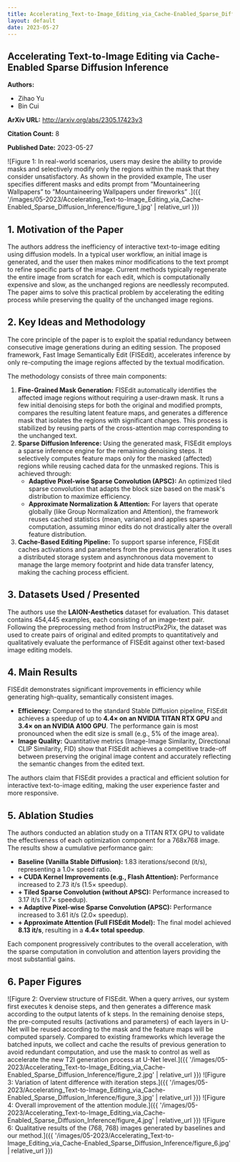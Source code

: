 ```yaml
---
title: Accelerating_Text-to-Image_Editing_via_Cache-Enabled_Sparse_Diffusion_Inference
layout: default
date: 2023-05-27
---
```

## Accelerating Text-to-Image Editing via Cache-Enabled Sparse Diffusion Inference
**Authors:**
- Zihao Yu
- Bin Cui

**ArXiv URL:** http://arxiv.org/abs/2305.17423v3

**Citation Count:** 8

**Published Date:** 2023-05-27

![Figure 1: In real-world scenarios, users may desire the ability to provide masks and selectively modify only the regions within the mask that they consider unsatisfactory. As shown in the provided example, The user specifies different masks and edits prompt from ”Mountaineering Wallpapers” to ”Mountaineering Wallpapers under fireworks” .]({{ '/images/05-2023/Accelerating_Text-to-Image_Editing_via_Cache-Enabled_Sparse_Diffusion_Inference/figure_1.jpg' | relative_url }})
## 1. Motivation of the Paper
The authors address the inefficiency of interactive text-to-image editing using diffusion models. In a typical user workflow, an initial image is generated, and the user then makes minor modifications to the text prompt to refine specific parts of the image. Current methods typically regenerate the entire image from scratch for each edit, which is computationally expensive and slow, as the unchanged regions are needlessly recomputed. The paper aims to solve this practical problem by accelerating the editing process while preserving the quality of the unchanged image regions.

## 2. Key Ideas and Methodology
The core principle of the paper is to exploit the spatial redundancy between consecutive image generations during an editing session. The proposed framework, Fast Image Semantically Edit (FISEdit), accelerates inference by only re-computing the image regions affected by the textual modification.

The methodology consists of three main components:
1.  **Fine-Grained Mask Generation:** FISEdit automatically identifies the affected image regions without requiring a user-drawn mask. It runs a few initial denoising steps for both the original and modified prompts, compares the resulting latent feature maps, and generates a difference mask that isolates the regions with significant changes. This process is stabilized by reusing parts of the cross-attention map corresponding to the unchanged text.
2.  **Sparse Diffusion Inference:** Using the generated mask, FISEdit employs a sparse inference engine for the remaining denoising steps. It selectively computes feature maps only for the masked (affected) regions while reusing cached data for the unmasked regions. This is achieved through:
    *   **Adaptive Pixel-wise Sparse Convolution (APSC):** An optimized tiled sparse convolution that adapts the block size based on the mask's distribution to maximize efficiency.
    *   **Approximate Normalization & Attention:** For layers that operate globally (like Group Normalization and Attention), the framework reuses cached statistics (mean, variance) and applies sparse computation, assuming minor edits do not drastically alter the overall feature distribution.
3.  **Cache-Based Editing Pipeline:** To support sparse inference, FISEdit caches activations and parameters from the previous generation. It uses a distributed storage system and asynchronous data movement to manage the large memory footprint and hide data transfer latency, making the caching process efficient.

## 3. Datasets Used / Presented
The authors use the **LAION-Aesthetics** dataset for evaluation. This dataset contains 454,445 examples, each consisting of an image-text pair. Following the preprocessing method from InstructPix2Pix, the dataset was used to create pairs of original and edited prompts to quantitatively and qualitatively evaluate the performance of FISEdit against other text-based image editing models.

## 4. Main Results
FISEdit demonstrates significant improvements in efficiency while generating high-quality, semantically consistent images.
*   **Efficiency:** Compared to the standard Stable Diffusion pipeline, FISEdit achieves a speedup of up to **4.4× on an NVIDIA TITAN RTX GPU** and **3.4× on an NVIDIA A100 GPU**. The performance gain is most pronounced when the edit size is small (e.g., 5% of the image area).
*   **Image Quality:** Quantitative metrics (Image-Image Similarity, Directional CLIP Similarity, FID) show that FISEdit achieves a competitive trade-off between preserving the original image content and accurately reflecting the semantic changes from the edited text.

The authors claim that FISEdit provides a practical and efficient solution for interactive text-to-image editing, making the user experience faster and more responsive.

## 5. Ablation Studies
The authors conducted an ablation study on a TITAN RTX GPU to validate the effectiveness of each optimization component for a 768x768 image. The results show a cumulative performance gain:
*   **Baseline (Vanilla Stable Diffusion):** 1.83 iterations/second (it/s), representing a 1.0× speed ratio.
*   **+ CUDA Kernel Improvements (e.g., Flash Attention):** Performance increased to 2.73 it/s (1.5× speedup).
*   **+ Tiled Sparse Convolution (without APSC):** Performance increased to 3.17 it/s (1.7× speedup).
*   **+ Adaptive Pixel-wise Sparse Convolution (APSC):** Performance increased to 3.61 it/s (2.0× speedup).
*   **+ Approximate Attention (Full FISEdit Model):** The final model achieved **8.13 it/s**, resulting in a **4.4× total speedup**.

Each component progressively contributes to the overall acceleration, with the sparse computation in convolution and attention layers providing the most substantial gains.

## 6. Paper Figures
![Figure 2: Overview structure of FISEdit. When a query arrives, our system first executes k denoise steps, and then generates a difference mask according to the output latents of k steps. In the remaining denoise steps, the pre-computed results (activations and parameters) of each layers in U-Net will be reused according to the mask and the feature maps will be computed sparsely. Compared to existing frameworks which leverage the batched inputs, we collect and cache the results of previous generation to avoid redundant computation, and use the mask to control as well as accelerate the new T2I generation process at U-Net level.]({{ '/images/05-2023/Accelerating_Text-to-Image_Editing_via_Cache-Enabled_Sparse_Diffusion_Inference/figure_2.jpg' | relative_url }})
![Figure 3: Variation of latent difference with iteration steps.]({{ '/images/05-2023/Accelerating_Text-to-Image_Editing_via_Cache-Enabled_Sparse_Diffusion_Inference/figure_3.jpg' | relative_url }})
![Figure 4: Overall improvement of the attention module.]({{ '/images/05-2023/Accelerating_Text-to-Image_Editing_via_Cache-Enabled_Sparse_Diffusion_Inference/figure_4.jpg' | relative_url }})
![Figure 6: Qualitative results of the (768, 768) images generated by baselines and our method.]({{ '/images/05-2023/Accelerating_Text-to-Image_Editing_via_Cache-Enabled_Sparse_Diffusion_Inference/figure_6.jpg' | relative_url }})

